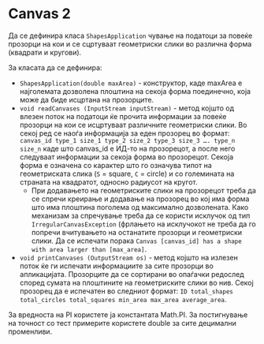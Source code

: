 # Canvas 2

Да се дефинира класа `ShapesApplication` чување на податоци за повеќе прозорци на кои и се сцртуваат геометриски слики
во различна форма (квадрати и кругови).

За класата да се дефинира:

- `ShapesApplication(double maxArea)` - конструктор, каде maxArea е најголемата дозволена плоштина на секоја форма
  поединечно, која може да биде исцртана на прозорците.
- `void readCanvases (InputStream inputStream)` - метод којшто од влезен поток на податоци ќе прочита информации за
  повеќе прозорци на кои се исцртуваат различните геометриски слики. Во секој ред се наоѓа информација за еден прозорец
  во формат: `canvas_id type_1 size_1 type_2 size_2 type_3 size_3 …. type_n size_n` каде што canvas_id е ИД-то на
  прозорецот, a после него следуваат информации за секоја форма во прозорецот. Секоја форма е означена со карактер што
  го означува типот на геометриската слика (`S` = square, `C` = circle) и со големината на страната на квадратот,
  односно радиусот на кругот.
    - При додавањето на геометриските слики на прозорецот треба да се спречи креирање и додавање на прозорец во кој има
      форма што има плоштина поголема од максимално дозволената. Како механизам за спречување треба да се користи
      исклучок од тип `IrregularCanvasException` (фрлањето на исклучокот не треба да го попречи вчитувањето на
      останатите прозорци и геометриски слики. Да се испечати
      порака `Canvas [canvas_id] has a shape with area larger than [max_area]`.
- `void printCanvases (OutputStream os)` - метод којшто на излезен поток ќе ги испечати информациите за сите прозорци во
  апликацијата. Прозорците да се сортирани во опаѓачки редослед според сумата на плоштините на геометриските слики во
  нив. Секој прозорец да е испечатен во следниот
  формат: `ID total_shapes total_circles total_squares min_area max_area average_area`.

За вредноста на PI користете ja константата Math.PI. За постигнување на точност со тест примерите користете double за
сите децимални променливи.